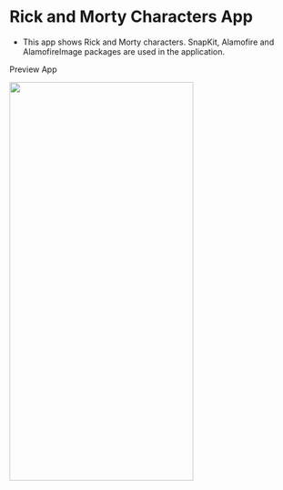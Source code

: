 # Rick and Morty Characters App

- This app shows Rick and Morty characters. SnapKit, Alamofire and AlamofireImage packages are used in the application.

Preview App

<img src="https://i.imgur.com/DapwNUc.gif" width="323" height="700" />